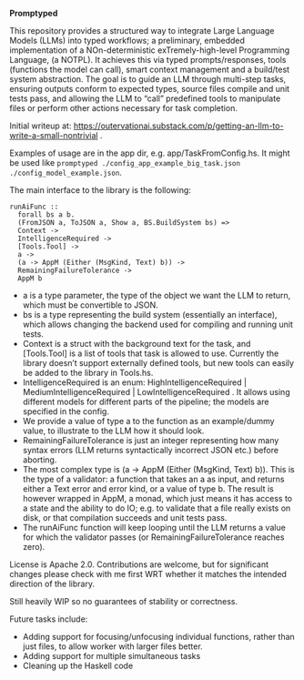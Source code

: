 **Promptyped**

This repository provides a structured way to integrate Large Language Models (LLMs) into typed workflows; a preliminary, embedded implementation of a NOn-deterministic exTremely-high-level Programming Language, (a NOTPL). It achieves this via typed prompts/responses, tools (functions the model can call), smart context management and a build/test system abstraction. The goal is to guide an LLM through multi-step tasks, ensuring outputs conform to expected types, source files compile and unit tests pass, and allowing the LLM to “call” predefined tools to manipulate files or perform other actions necessary for task completion.

Initial writeup at: https://outervationai.substack.com/p/getting-an-llm-to-write-a-small-nontrivial .

Examples of usage are in the app dir, e.g. app/TaskFromConfig.hs. It might be used like `promptyped ./config_app_example_big_task.json ./config_model_example.json`.

The main interface to the library is the following:

```
runAiFunc ::
  forall bs a b.
  (FromJSON a, ToJSON a, Show a, BS.BuildSystem bs) =>
  Context ->
  IntelligenceRequired ->
  [Tools.Tool] ->
  a ->
  (a -> AppM (Either (MsgKind, Text) b)) ->
  RemainingFailureTolerance ->
  AppM b
```
* a is a type parameter, the type of the object we want the LLM to return, which must be convertible to JSON.
* bs is a type representing the build system (essentially an interface), which allows changing the backend used for compiling and running unit tests. 
* Context is a struct with the background text for the task, and [Tools.Tool] is a list of tools that task is allowed to use. Currently the library doesn’t support externally defined tools, but new tools can easily be added to the library in Tools.hs.
* IntelligenceRequired is an enum: HighIntelligenceRequired | MediumIntelligenceRequired | LowIntelligenceRequired . It allows using different models for different parts of the pipeline; the models are specified in the config.
* We provide a value of type a to the function as an example/dummy value, to illustrate to the LLM how it should look.
* RemainingFailureTolerance is just an integer representing how many syntax errors (LLM returns syntactically incorrect JSON etc.) before aborting.
* The most complex type is (a -> AppM (Either (MsgKind, Text) b)). This is the type of a validator: a function that takes an a as input, and returns either a Text error and error kind, or a value of type b. The result is however wrapped in AppM, a monad, which just means it has access to a state and the ability to do IO; e.g. to validate that a file really exists on disk, or that compilation succeeds and unit tests pass. 
* The runAiFunc function will keep looping until the LLM returns a value for which the validator passes (or RemainingFailureTolerance reaches zero).

License is Apache 2.0. Contributions are welcome, but for significant changes please check with me first WRT whether it matches the intended direction of the library.

Still heavily WIP so no guarantees of stability or correctness.

Future tasks include:
* Adding support for focusing/unfocusing individual functions, rather than just files, to allow worker with larger files better.
* Adding support for multiple simultaneous tasks
* Cleaning up the Haskell code
